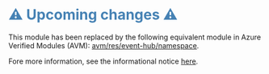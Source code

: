 <h1 style="color: steelblue;">⚠️ Upcoming changes ⚠️</h1>

This module has been replaced by the following equivalent module in Azure Verified Modules (AVM): [avm/res/event-hub/namespace](https://github.com/Azure/bicep-registry-modules/tree/main/avm/res/event-hub/namespace).

Fore more information, see the informational notice [here](https://github.com/Azure/bicep-registry-modules?tab=readme-ov-file#%EF%B8%8F-upcoming-changes-%EF%B8%8F).
